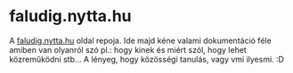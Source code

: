 # faludig.nytta.hu
A [faludig.nytta.hu](http://faludig.nytta.hu) oldal repoja. Ide majd kéne valami dokumentáció féle amiben van olyanról szó pl.: hogy kinek és miért szól, hogy lehet közreműködni stb... A lényeg, hogy közösségi tanulás, vagy vmi ilyesmi. :D
